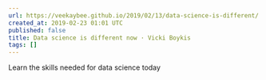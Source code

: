 ```yaml
---
url: https://veekaybee.github.io/2019/02/13/data-science-is-different/
created_at: 2019-02-23 01:01 UTC
published: false
title: Data science is different now · Vicki Boykis
tags: []
---
```


Learn the skills needed for data science today
